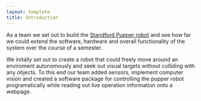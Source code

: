 ```yaml
---
layout: template
title: Introduction
---
```

As a team we set out to build the [Standford Pupper
robot](https://stanfordstudentrobotics.org/pupper) and see how far we could
extend the software, hardware and overall functionality of the system over the
course of a semester.

We initally set out to create a robot that could freely move around an enviroment autonomously and seek out visual targets without colliding with any objects.
To this end our team added sensors, implement computer
vision and created a software package for controlling the pupper robot
programatically while reading out live operation information onto a webpage. 

